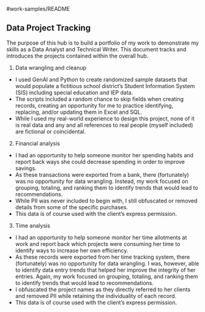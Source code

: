 #work-samples/README
## Data Project Tracking

The purpose of this hub is to build a portfolio of my work to demonstrate my skills as a Data Analyst and Technical Writer. This document tracks and introduces the projects contained within the overall hub.

1. Data wrangling and cleanup
- I used GenAI and Python to create randomized sample datasets that would populate a fictitious school district’s Student Information System (SIS) including special education and IEP data.
- The scripts included a random chance to skip fields when creating records, creating an opportunity for me to practice identifying, replacing, and/or updating them in Excel and SQL.
- While I used my real-world experience to design this project, none of it is real data and any and all references to real people (myself included) are fictional or coincidental.

2. Financial analysis
- I had an opportunity to help someone monitor her spending habits and report back ways she could decrease spending in order to improve savings.
- As these transactions were exported from a bank, there (fortunately) was no opportunity for data wrangling. Instead, my work focused on grouping, totaling, and ranking them to identify trends that would lead to recommendations.
- While PII was never included to begin with, I still obfuscated or removed details from some of the specific purchases.
- This data is of course used with the client’s express permission.

3. Time analysis
- I had an opportunity to help someone monitor her time allotments at work and report back which projects were consuming her time to identify ways to increase her own efficiency.
- As these records were exported from her time tracking system, there (fortunately) was no opportunity for data wrangling. I was, however, able to identify data entry trends that helped her improve the integrity of her entries. Again, my work focused on grouping, totaling, and ranking them to identify trends that would lead to recommendations.
- I obfuscated the project names as they directly referred to her clients and removed PII while retaining the individuality of each record.
- This data is of course used with the client’s express permission.
